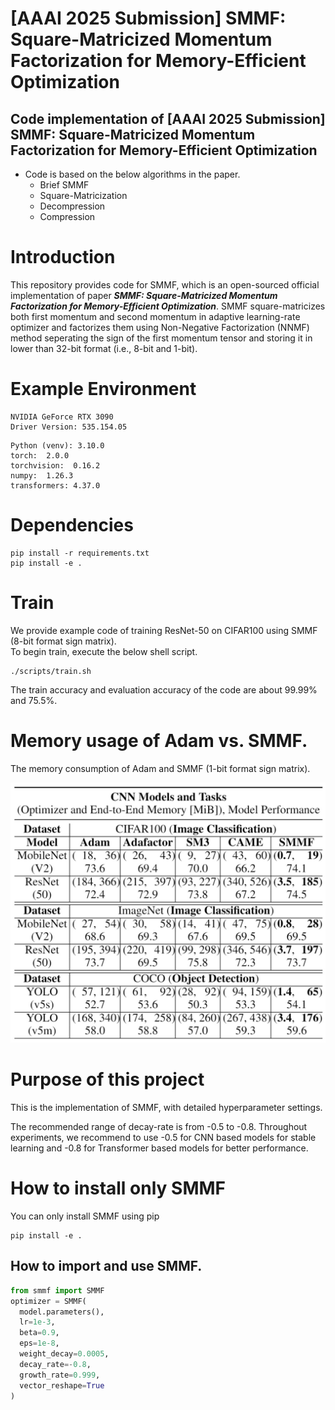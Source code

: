 # [AAAI 2025 Submission] SMMF: Square-Matricized Momentum Factorization for Memory-Efficient Optimization

## Code implementation of [AAAI 2025 Submission] SMMF: Square-Matricized Momentum Factorization for Memory-Efficient Optimization
* Code is based on the below algorithms in the paper.
  * Brief SMMF
  * Square-Matricization
  * Decompression
  * Compression

# Introduction
This repository provides code for SMMF, which is an open-sourced official implementation of paper **_SMMF: Square-Matricized Momentum Factorization for Memory-Efficient Optimization_**. SMMF square-matricizes both first momentum and second momentum in adaptive learning-rate optimizer and factorizes them using Non-Negative Factorization (NNMF) method seperating the sign of the first momentum tensor and storing it in lower than 32-bit format (i.e., 8-bit and 1-bit).

# Example Environment
```
NVIDIA GeForce RTX 3090
Driver Version: 535.154.05
```
```
Python (venv): 3.10.0
torch:  2.0.0
torchvision:  0.16.2
numpy:  1.26.3
transformers: 4.37.0
```
# Dependencies
```
pip install -r requirements.txt
pip install -e .
```

# Train 
We provide example code of training ResNet-50 on CIFAR100 using SMMF (8-bit format sign matrix).   
To begin train, execute the below shell script.   

```
./scripts/train.sh
```
The train accuracy and evaluation accuracy of the code are about 99.99% and 75.5%.

# Memory usage of Adam vs. SMMF.
The memory consumption of Adam and SMMF (1-bit format sign matrix).
 
<img src="figures/CNN_ACC.jpg">

# Purpose of this project
This is the implementation of SMMF, with detailed hyperparameter settings.

The recommended range of decay-rate is from -0.5 to -0.8. Throughout experiments, we recommend to use -0.5 for CNN based models for stable learning and -0.8 for Transformer based models for better performance.

# How to install only SMMF
You can only install SMMF using pip
```
pip install -e .
```

## How to import and use SMMF.
```python
from smmf import SMMF
optimizer = SMMF(
  model.parameters(),
  lr=1e-3,
  beta=0.9,
  eps=1e-8,
  weight_decay=0.0005,
  decay_rate=-0.8,
  growth_rate=0.999,
  vector_reshape=True
)
```
